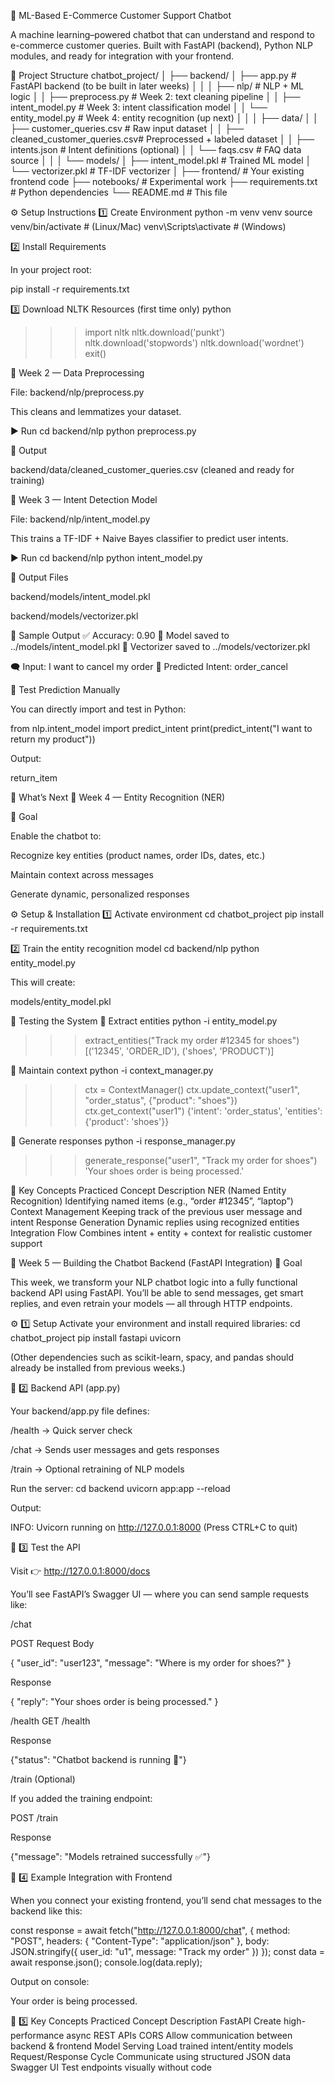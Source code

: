 🧠 ML-Based E-Commerce Customer Support Chatbot

A machine learning–powered chatbot that can understand and respond to e-commerce customer queries.
Built with FastAPI (backend), Python NLP modules, and ready for integration with your frontend.

📁 Project Structure
chatbot_project/
│
├── backend/
│   ├── app.py                          # FastAPI backend (to be built in later weeks)
│   │
│   ├── nlp/                            # NLP + ML logic
│   │   ├── preprocess.py               # Week 2: text cleaning pipeline
│   │   ├── intent_model.py             # Week 3: intent classification model
│   │   └── entity_model.py             # Week 4: entity recognition (up next)
│   │
│   ├── data/
│   │   ├── customer_queries.csv        # Raw input dataset
│   │   ├── cleaned_customer_queries.csv# Preprocessed + labeled dataset
│   │   ├── intents.json                # Intent definitions (optional)
│   │   └── faqs.csv                    # FAQ data source
│   │
│   └── models/
│       ├── intent_model.pkl            # Trained ML model
│       └── vectorizer.pkl              # TF-IDF vectorizer
│
├── frontend/                           # Your existing frontend code
├── notebooks/                          # Experimental work
├── requirements.txt                    # Python dependencies
└── README.md                           # This file

⚙️ Setup Instructions
1️⃣ Create Environment
python -m venv venv
source venv/bin/activate      # (Linux/Mac)
venv\Scripts\activate         # (Windows)

2️⃣ Install Requirements

In your project root:

pip install -r requirements.txt

3️⃣ Download NLTK Resources (first time only)
python
>>> import nltk
>>> nltk.download('punkt')
>>> nltk.download('stopwords')
>>> nltk.download('wordnet')
>>> exit()

🧹 Week 2 — Data Preprocessing

File: backend/nlp/preprocess.py

This cleans and lemmatizes your dataset.

▶️ Run
cd backend/nlp
python preprocess.py

💾 Output

backend/data/cleaned_customer_queries.csv
(cleaned and ready for training)

🧠 Week 3 — Intent Detection Model

File: backend/nlp/intent_model.py

This trains a TF-IDF + Naive Bayes classifier to predict user intents.

▶️ Run
cd backend/nlp
python intent_model.py

💾 Output Files

backend/models/intent_model.pkl

backend/models/vectorizer.pkl

🧩 Sample Output
✅ Accuracy: 0.90
💾 Model saved to ../models/intent_model.pkl
💾 Vectorizer saved to ../models/vectorizer.pkl

🗨️ Input: I want to cancel my order
🤖 Predicted Intent: order_cancel

🧩 Test Prediction Manually

You can directly import and test in Python:

from nlp.intent_model import predict_intent
print(predict_intent("I want to return my product"))


Output:

return_item

🧾 What’s Next
🔹 Week 4 — Entity Recognition (NER)

🎯 Goal

Enable the chatbot to:

Recognize key entities (product names, order IDs, dates, etc.)

Maintain context across messages

Generate dynamic, personalized responses

⚙️ Setup & Installation
1️⃣ Activate environment
cd chatbot_project
pip install -r requirements.txt

2️⃣ Train the entity recognition model
cd backend/nlp
python entity_model.py


This will create:

models/entity_model.pkl

🧠 Testing the System
🧾 Extract entities
python -i entity_model.py
>>> extract_entities("Track my order #12345 for shoes")
[('12345', 'ORDER_ID'), ('shoes', 'PRODUCT')]

🔁 Maintain context
python -i context_manager.py
>>> ctx = ContextManager()
>>> ctx.update_context("user1", "order_status", {"product": "shoes"})
>>> ctx.get_context("user1")
{'intent': 'order_status', 'entities': {'product': 'shoes'}}

💬 Generate responses
python -i response_manager.py
>>> generate_response("user1", "Track my order for shoes")
'Your shoes order is being processed.'

📘 Key Concepts Practiced
Concept	Description
NER (Named Entity Recognition)	Identifying named items (e.g., “order #12345”, “laptop”)
Context Management	Keeping track of the previous user message and intent
Response Generation	Dynamic replies using recognized entities
Integration Flow	Combines intent + entity + context for realistic customer support

🤖 Week 5 — Building the Chatbot Backend (FastAPI Integration)
🎯 Goal

This week, we transform your NLP chatbot logic into a fully functional backend API using FastAPI.
You’ll be able to send messages, get smart replies, and even retrain your models — all through HTTP endpoints.

⚙️ 1️⃣ Setup
Activate your environment and install required libraries:
cd chatbot_project
pip install fastapi uvicorn


(Other dependencies such as scikit-learn, spacy, and pandas should already be installed from previous weeks.)

🧠 2️⃣ Backend API (app.py)

Your backend/app.py file defines:

/health → Quick server check

/chat → Sends user messages and gets responses

/train → Optional retraining of NLP models

Run the server:
cd backend
uvicorn app:app --reload


Output:

INFO:     Uvicorn running on http://127.0.0.1:8000 (Press CTRL+C to quit)

🧪 3️⃣ Test the API

Visit 👉 http://127.0.0.1:8000/docs

You’ll see FastAPI’s Swagger UI — where you can send sample requests like:

/chat

POST Request Body

{
  "user_id": "user123",
  "message": "Where is my order for shoes?"
}


Response

{
  "reply": "Your shoes order is being processed."
}

/health
GET /health


Response

{"status": "Chatbot backend is running 🚀"}

/train (Optional)

If you added the training endpoint:

POST /train


Response

{"message": "Models retrained successfully ✅"}

💬 4️⃣ Example Integration with Frontend

When you connect your existing frontend, you’ll send chat messages to the backend like this:

const response = await fetch("http://127.0.0.1:8000/chat", {
  method: "POST",
  headers: { "Content-Type": "application/json" },
  body: JSON.stringify({ user_id: "u1", message: "Track my order" })
});
const data = await response.json();
console.log(data.reply);


Output on console:

Your order is being processed.

🧩 5️⃣ Key Concepts Practiced
Concept	Description
FastAPI	Create high-performance async REST APIs
CORS	Allow communication between backend & frontend
Model Serving	Load trained intent/entity models
Request/Response Cycle	Communicate using structured JSON data
Swagger UI	Test endpoints visually without code